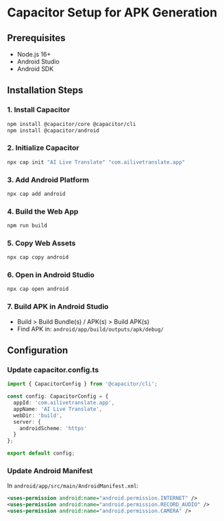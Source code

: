 # Capacitor Setup for APK Generation

## Prerequisites
- Node.js 16+
- Android Studio
- Android SDK

## Installation Steps

### 1. Install Capacitor
```bash
npm install @capacitor/core @capacitor/cli
npm install @capacitor/android
```

### 2. Initialize Capacitor
```bash
npx cap init "AI Live Translate" "com.ailivetranslate.app"
```

### 3. Add Android Platform
```bash
npx cap add android
```

### 4. Build the Web App
```bash
npm run build
```

### 5. Copy Web Assets
```bash
npx cap copy android
```

### 6. Open in Android Studio
```bash
npx cap open android
```

### 7. Build APK in Android Studio
- Build > Build Bundle(s) / APK(s) > Build APK(s)
- Find APK in: `android/app/build/outputs/apk/debug/`

## Configuration

### Update capacitor.config.ts
```typescript
import { CapacitorConfig } from '@capacitor/cli';

const config: CapacitorConfig = {
  appId: 'com.ailivetranslate.app',
  appName: 'AI Live Translate',
  webDir: 'build',
  server: {
    androidScheme: 'https'
  }
};

export default config;
```

### Update Android Manifest
In `android/app/src/main/AndroidManifest.xml`:
```xml
<uses-permission android:name="android.permission.INTERNET" />
<uses-permission android:name="android.permission.RECORD_AUDIO" />
<uses-permission android:name="android.permission.CAMERA" />
```
